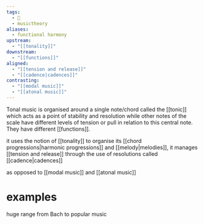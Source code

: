 ```yaml
---
tags:
  - 🌱
  - musictheory
aliases:
  - functional harmony
upstream:
  - "[[tonality]]"
downstream:
  - "[[functions]]"
aligned:
  - "[[tension and release]]"
  - "[[cadence|cadences]]"
contrasting:
  - "[[modal music]]"
  - "[[atonal music]]"
---
```

Tonal music is organised around a single note/chord called the [[tonic]] which acts as a point of stability and resolution while other notes of the scale have different levels of tension or pull in relation to this central note. They have different [[functions]].

it uses the notion of [[tonality]] to organise its [[chord progressions|harmonic progressions]] and [[melody|melodies]], it manages [[tension and release]] through the use of resolutions called [[cadence|cadences]] 

as opposed to [[modal music]] and [[atonal music]]

# examples
huge range from Bach to popular music